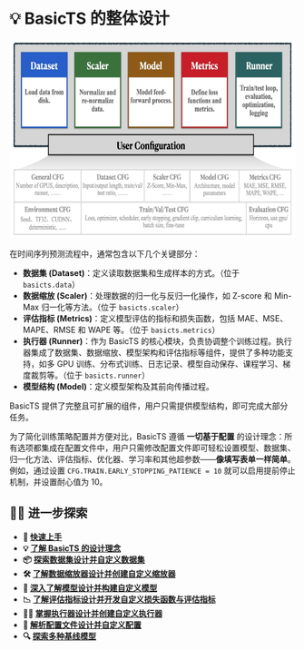 # 💡 BasicTS 的整体设计

<div align="center">
  <img src="figures/DesignConvention.jpeg" height=350>
</div>

在时间序列预测流程中，通常包含以下几个关键部分：

- **数据集 (Dataset)**：定义读取数据集和生成样本的方式。（位于 `basicts.data`）
- **数据缩放 (Scaler)**：处理数据的归一化与反归一化操作，如 Z-score 和 Min-Max 归一化等方法。（位于 `basicts.scaler`）
- **评估指标 (Metrics)**：定义模型评估的指标和损失函数，包括 MAE、MSE、MAPE、RMSE 和 WAPE 等。（位于 `basicts.metrics`）
- **执行器 (Runner)**：作为 BasicTS 的核心模块，负责协调整个训练过程。执行器集成了数据集、数据缩放、模型架构和评估指标等组件，提供了多种功能支持，如多 GPU 训练、分布式训练、日志记录、模型自动保存、课程学习、梯度裁剪等。（位于 `basicts.runner`）
- **模型结构 (Model)**：定义模型架构及其前向传播过程。

BasicTS 提供了完整且可扩展的组件，用户只需提供模型结构，即可完成大部分任务。

为了简化训练策略配置并方便对比，BasicTS 遵循 **一切基于配置** 的设计理念：所有选项都集成在配置文件中，用户只需修改配置文件即可轻松设置模型、数据集、归一化方法、评估指标、优化器、学习率和其他超参数——**像填写表单一样简单**。
例如，通过设置 `CFG.TRAIN.EARLY_STOPPING_PATIENCE = 10` 就可以启用提前停止机制，并设置耐心值为 10。

## 🧑‍💻 进一步探索

- **🎉 [快速上手](./getting_started_cn.md)**
- **💡 [了解 BasicTS 的设计理念](./overall_design_cn.md)**
- **📦 [探索数据集设计并自定义数据集](./dataset_design_cn.md)**
- **🛠️ [了解数据缩放器设计并创建自定义缩放器](./scaler_design_cn.md)**
- **🧠 [深入了解模型设计并构建自定义模型](./model_design_cn.md)**
- **📉 [了解评估指标设计并开发自定义损失函数与评估指标](./metrics_design_cn.md)**
- **🏃‍♂️ [掌握执行器设计并创建自定义执行器](./runner_design_cn.md)**
- **📜 [解析配置文件设计并自定义配置](./config_design_cn.md)**
- **🔍 [探索多种基线模型](../baselines/)**
